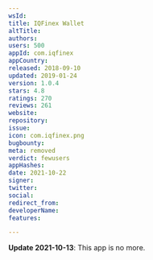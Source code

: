 ```yaml
---
wsId: 
title: IQFinex Wallet
altTitle: 
authors: 
users: 500
appId: com.iqfinex
appCountry: 
released: 2018-09-10
updated: 2019-01-24
version: 1.0.4
stars: 4.8
ratings: 270
reviews: 261
website: 
repository: 
issue: 
icon: com.iqfinex.png
bugbounty: 
meta: removed
verdict: fewusers
appHashes: 
date: 2021-10-22
signer: 
twitter: 
social: 
redirect_from: 
developerName: 
features: 

---
```


**Update 2021-10-13**: This app is no more.

